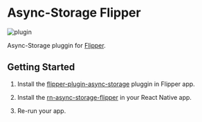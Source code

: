 # Async-Storage Flipper

![plugin](../images/flipper-as.png)

Async-Storage pluggin for [Flipper](https://fbflipper.com/).

## Getting Started

1. Install the [flipper-plugin-async-storage](/flipper-plugin-async-storage) pluggin in Flipper app.

2. Install the [rn-async-storage-flipper](../rn-async-storage-flipper/) in your React Native app.

3. Re-run your app.
